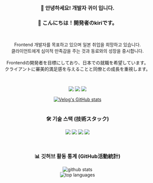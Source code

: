 <div align="center">

### 👋 안녕하세요! 개발자 귀이 입니다.
### 👋 こんにちは！開発者のkiriです。

<br>

<p>
Frontend 개발자를 목표하고 있으며 일본 취업을 희망하고 있습니다. <br> 클라이언트에게 심미적 만족감을 주는 것과 동료와의 성장을 중시합니다.
<br><br>
Frontendの開発者を目標にしており、日本での就職を希望しています。<br>クライアントに審美的満足感を与えることと同僚との成長を重視します。
</p>

<br>

<a href="https://velog.io/@kiirii910/posts" target="_blank"><img src="https://img.shields.io/badge/Velog-20C997?style=for-the-badge&logo=velog&logoColor=white"/></a>
<a href="https://www.instagram.com/kiru_udi9/" target="_blank"><img src="https://img.shields.io/badge/Instagram-E4405F?style=for-the-badge&logo=instagram&logoColor=white"/></a>
<a href="mailto:kiirii910@gmail.com"><img src="https://img.shields.io/badge/Gmail-EA4335?style=for-the-badge&logo=gmail&logoColor=white"/></a>

<a href="https://velog.io/@kiirii910/posts">
  <img src="https://velog-readme-stats.vercel.app/api/list?name=kiirii910" alt="Velog's GitHub stats"/>
</a>

<br>
<br>

### 🛠️ 기술 스택 (技術スタック)

<p>
  <img src="https://img.shields.io/badge/JavaScript-F7DF1E?style=for-the-badge&logo=javascript&logoColor=black">
  <img src="https://img.shields.io/badge/React-61DAFB?style=for-the-badge&logo=react&logoColor=black">
  <img src="https://img.shields.io/badge/Vue.js-4FC08D?style=for-the-badge&logo=vue.js&logoColor=white">
  <img src="https://img.shields.io/badge/Node.js-339933?style=for-the-badge&logo=node.js&logoColor=white">
</p>

<br>

### 📊 깃허브 활동 통계 (GitHub活動統計)

<p>
  <img src="https://github-readme-stats.vercel.app/api?username=내 깃허브 아이디&show_icons=true&theme=radical" alt="github stats"/>
  <br>
  <img src="https://github-readme-stats.vercel.app/api/top-langs/?username=내 깃허브 아이디&layout=compact&theme=radical" alt="top languages"/>
</p>

</div>
